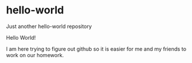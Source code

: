 # hello-world
Just another hello-world repository

Hello World!

I am here trying to figure out github so it is easier for me and my friends to work on our homework.
